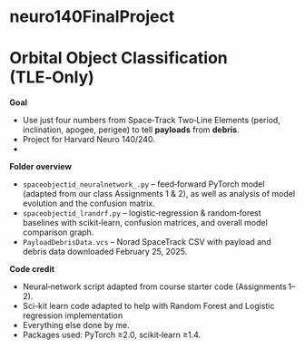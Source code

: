 # neuro140FinalProject

# Orbital Object Classification (TLE‑Only)

**Goal**

* Use just four numbers from Space‑Track Two‑Line Elements (period, inclination, apogee, perigee) to tell **payloads** from **debris**.
* Project for Harvard Neuro 140/240.
* 
**Folder overview**

* `spaceobjectid_neuralnetwork_.py` – feed‑forward PyTorch model (adapted from our class Assignments 1 & 2), as well as analysis of model evolution and the confusion matrix.
* `spaceobjectid_lrandrf.py` – logistic‑regression & random‑forest baselines with scikit‑learn, confusion matrices, and overall model comparison graph.
* `PayloadDebrisData.vcs` – Norad SpaceTrack CSV with payload and debris data downloaded February 25, 2025.

**Code credit**

* Neural‑network script adapted from course starter code (Assignments 1–2).
* Sci-kit learn code adapted to help with Random Forest and Logistic regression implementation
* Everything else done by me.
* Packages used: PyTorch ≥2.0, scikit‑learn ≥1.4.
